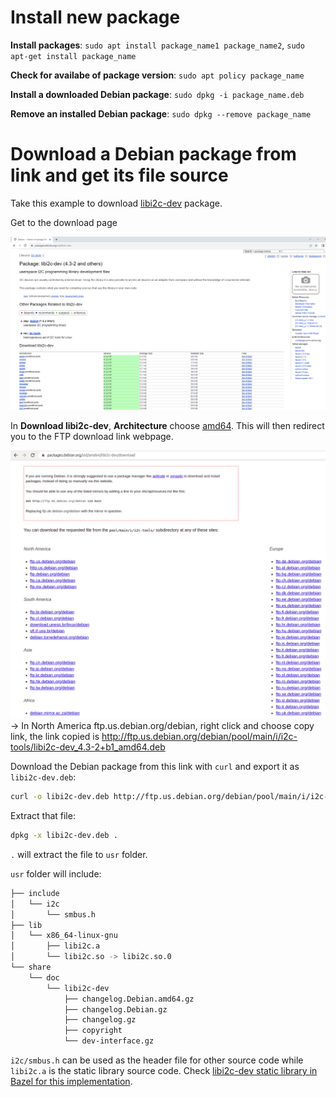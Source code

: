 # Install new package

**Install packages**: ``sudo apt install package_name1 package_name2``, ``sudo apt-get install package_name``

**Check for availabe of package version**: ``sudo apt policy package_name``

**Install a downloaded Debian package**: ``sudo dpkg -i package_name.deb``

**Remove an installed Debian package**: ``sudo dpkg --remove package_name``

# Download a Debian package from link and get its file source

Take this example to download [libi2c-dev](https://packages.debian.org/sid/libi2c-dev) package.

Get to the download page

![](../Environment/Images/libi2c-dev_download_page.png)

In **Download libi2c-dev**, **Architecture** choose [amd64](https://packages.debian.org/sid/amd64/libi2c-dev/download). This will then redirect you to the FTP download link webpage.

![](../Environment/Images/ftp_download_link.png) -> In North America ftp.us.debian.org/debian, right click and choose copy link, the link copied is http://ftp.us.debian.org/debian/pool/main/i/i2c-tools/libi2c-dev_4.3-2+b1_amd64.deb

Download the Debian package from this link with ``curl`` and export it as ``libi2c-dev.deb``:

```sh
curl -o libi2c-dev.deb http://ftp.us.debian.org/debian/pool/main/i/i2c-tools/libi2c-dev_4.3-2+b1_amd64.deb
```

Extract that file:

```sh
dpkg -x libi2c-dev.deb .
```

``.`` will extract the file to ``usr`` folder.

``usr`` folder will include:

```sh
├── include
│   └── i2c
│       └── smbus.h
├── lib
│   └── x86_64-linux-gnu
│       ├── libi2c.a
│       └── libi2c.so -> libi2c.so.0
└── share
    └── doc
        └── libi2c-dev
            ├── changelog.Debian.amd64.gz
            ├── changelog.Debian.gz
            ├── changelog.gz
            ├── copyright
            └── dev-interface.gz
```

``i2c/smbus.h`` can be used as the header file for other source code while ``libi2c.a`` is the static library source code. Check [libi2c-dev static library in Bazel for this implementation](https://github.com/TranPhucVinh/Linux-Shell/blob/master/Bash%20script/Build%20automation%20tools/Bazel/C%20source%20files.md#static-library).

